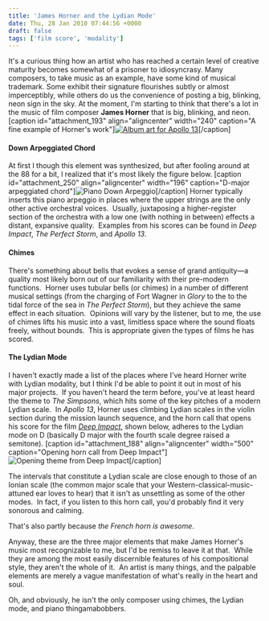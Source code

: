 ```yaml
---
title: 'James Horner and the Lydian Mode'
date: Thu, 28 Jan 2010 07:44:56 +0000
draft: false
tags: ['film score', 'modality']
---
```


It's a curious thing how an artist who has reached a certain level of creative maturity becomes somewhat of a prisoner to idiosyncrasy. Many composers, to take music as an example, have some kind of musical trademark. Some exhibit their signature flourishes subtly or almost imperceptibly, while others do us the convenience of posting a big, blinking, neon sign in the sky. At the moment, I'm starting to think that there's a lot in the music of film composer **James Horner** that is big, blinking, and neon. \[caption id="attachment\_193" align="aligncenter" width="240" caption="A fine example of Horner's work"\][![Album art for Apollo 13](http://alexchao.com/wp-content/uploads/2010/01/apollo13.jpg "Apollo 13")](http://www.amazon.com/Apollo-13-SCORE-ONLY/dp/B001OWBMH8/ref=sr_1_2?ie=UTF8&s=music&qid=1264663418&sr=1-2)\[/caption\]

#### Down Arpeggiated Chord

At first I though this element was synthesized, but after fooling around at the 88 for a bit, I realized that it's most likely the figure below. \[caption id="attachment\_250" align="aligncenter" width="196" caption="D-major arpeggiated chord"\]![Piano Down Arpeggio](http://alexchao.com/wp-content/uploads/2010/01/horner-arpeggio.png "Piano Down Arpeggio")\[/caption\] Horner typically inserts this piano arpeggio in places where the upper strings are the only other active orchestral voices.  Usually, juxtaposing a higher-register section of the orchestra with a low one (with nothing in between) effects a distant, expansive quality.  Examples from his scores can be found in _Deep Impact_, _The Perfect Storm_, and _Apollo 13_.

#### Chimes

There's something about bells that evokes a sense of grand antiquity—a quality most likely born out of our familiarity with their pre-modern functions.  Horner uses tubular bells (or chimes) in a number of different musical settings (from the charging of Fort Wagner in _Glory_ to the to the tidal force of the sea in _The Perfect Storm_), but they achieve the same effect in each situation.  Opinions will vary by the listener, but to me, the use of chimes lifts his music into a vast, limitless space where the sound floats freely, without bounds.  This is appropriate given the types of films he has scored.

#### The Lydian Mode

I haven't exactly made a list of the places where I've heard Horner write with Lydian modality, but I think I'd be able to point it out in most of his major projects.  If you haven't heard the term before, you've at least heard the theme to _The Simpsons_, which hits some of the key pitches of a modern Lydian scale.  In _Apollo 13_, Horner uses climbing Lydian scales in the violin section during the mission launch sequence, and the horn call that opens his score for the film _[Deep Impact](http://www.lala.com/#album/504684633477487350/ "Deep Impact at Lala")_, shown below, adheres to the Lydian mode on D (basically D major with the fourth scale degree raised a semitone). \[caption id="attachment\_188" align="aligncenter" width="500" caption="Opening horn call from Deep Impact"\]![Opening theme from Deep Impact](https://alexchaocom.files.wordpress.com/2021/07/15e17-horner-deepimpact.jpg "Opening horn call from Deep Impact")\[/caption\]

The intervals that constitute a Lydian scale are close enough to those of an Ionian scale (the common major scale that your Western-classical-music-attuned ear loves to hear) that it isn't as unsettling as some of the other modes.  In fact, if you listen to this horn call, you'd probably find it very sonorous and calming.

That's also partly because _the French horn is awesome_.

Anyway, these are the three major elements that make James Horner's music most recognizable to me, but I'd be remiss to leave it at that.  While they are among the most easily discernible features of his compositional style, they aren't the whole of it.  An artist is many things, and the palpable elements are merely a vague manifestation of what's really in the heart and soul.

Oh, and obviously, he isn't the only composer using chimes, the Lydian mode, and piano thingamabobbers.
